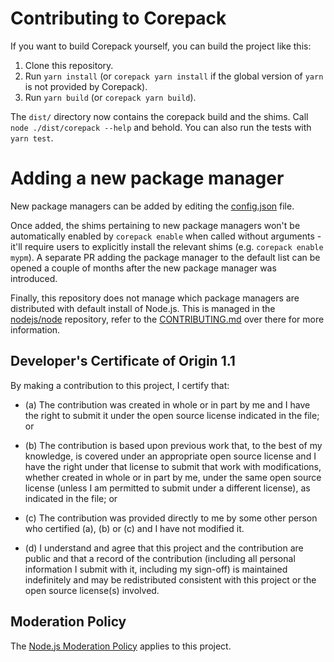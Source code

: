 # Contributing to Corepack

If you want to build Corepack yourself, you can build the project like this:

1. Clone this repository.
2. Run `yarn install` (or `corepack yarn install` if the global version of
   `yarn` is not provided by Corepack).
3. Run `yarn build` (or `corepack yarn build`).

The `dist/` directory now contains the corepack build and the shims.
Call `node ./dist/corepack --help` and behold.
You can also run the tests with `yarn test`.

# Adding a new package manager

New package managers can be added by editing the [config.json](/config.json) file.

Once added, the shims pertaining to new package managers won't be automatically
enabled by `corepack enable` when called without arguments - it'll require users
to explicitly install the relevant shims (e.g. `corepack enable mypm`). A
separate PR adding the package manager to the default list can be opened a
couple of months after the new package manager was introduced.

Finally, this repository does not manage which package managers are distributed
with default install of Node.js. This is managed in the
[nodejs/node](https://github.com/nodejs/node) repository, refer to the
[CONTRIBUTING.md](https://github.com/nodejs/node/blob/main/CONTRIBUTING.md) over
there for more information.

## Developer's Certificate of Origin 1.1

By making a contribution to this project, I certify that:

* (a) The contribution was created in whole or in part by me and I
  have the right to submit it under the open source license
  indicated in the file; or

* (b) The contribution is based upon previous work that, to the best
  of my knowledge, is covered under an appropriate open source
  license and I have the right under that license to submit that
  work with modifications, whether created in whole or in part
  by me, under the same open source license (unless I am
  permitted to submit under a different license), as indicated
  in the file; or

* (c) The contribution was provided directly to me by some other
  person who certified (a), (b) or (c) and I have not modified
  it.

* (d) I understand and agree that this project and the contribution
  are public and that a record of the contribution (including all
  personal information I submit with it, including my sign-off) is
  maintained indefinitely and may be redistributed consistent with
  this project or the open source license(s) involved.

## Moderation Policy

The [Node.js Moderation Policy] applies to this project.

[Node.js Moderation Policy]:
https://github.com/nodejs/admin/blob/master/Moderation-Policy.md
